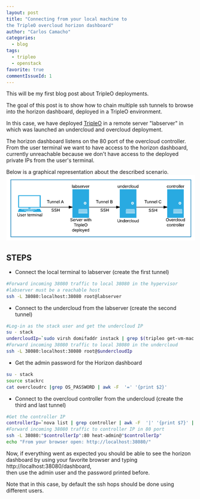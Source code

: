 ```yaml
---
layout: post
title: "Connecting from your local machine to
the TripleO overcloud horizon dashboard"
author: "Carlos Camacho"
categories:
  - blog
tags:
  - tripleo
  - openstack
favorite: true
commentIssueId: 1
---
```


This will be my first blog post about TripleO deployments.

The goal of this post is to show how to chain multiple ssh
tunnels to browse into the horizon dashboard, deployed
in a TripleO environment.

In this case, we have deployed [TripleO](http://www.tripleo.org/)
in a remote server "labserver" in which was launched an undercloud
and overcloud deployment.

The horizon dashboard listens on the 80 port of the overcloud controller.
From the user terminal we want to have access to the horizon dashboard, currently
unreachable because we don't have access to the deployed private IPs from the
user's terminal.

Below is a graphical representation about the described scenario.
![](/static/multi-hop.png)    

## STEPS
* Connect the local terminal to labserver (create the first tunnel)

```bash
#Forward incoming 38080 traffic to local 38080 in the hypervisor
#labserver must be a reachable host
ssh -L 38080:localhost:38080 root@labserver
```

* Connect to the undercloud from the labserver (create the second tunnel)

```bash
#Log-in as the stack user and get the undercloud IP
su - stack
undercloudIp=`sudo virsh domifaddr instack | grep $(tripleo get-vm-mac instack) | awk '{print $4}' | sed 's/\/.*$//'`
#Forward incoming 38080 traffic to local 38080 in the undercloud
ssh -L 38080:localhost:38080 root@$undercloudIp
```

* Get the admin password for the Horizon dashboard

```bash
su - stack
source stackrc
cat overcloudrc |grep OS_PASSWORD | awk -F  '=' '{print $2}'
```

* Connect to the overcloud controller from the undercloud (create the third and last tunnel)

```bash
#Get the controller IP
controllerIp=`nova list | grep controller | awk -F  '|' '{print $7}' | awk -F  '=' '{print $2}'`
#Forward incoming 38080 traffic to controller IP in 80 port
ssh -L 38080:"$controllerIp":80 heat-admin@"$controllerIp"
echo "From your browser open: http://localhost:38080/"
```

Now, if everything went as expected you should be able to see
the horizon dashboard by using your favorite browser and typing http://localhost:38080/dashboard,  
then use the admin user and the password printed before.

Note that in this case, by default the ssh hops should be done using different users.
